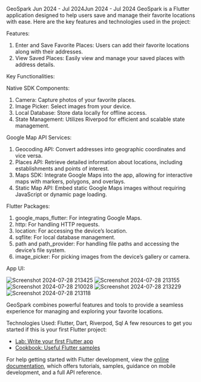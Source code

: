 GeoSpark
Jun 2024 - Jul 2024Jun 2024 - Jul 2024
GeoSpark is a Flutter application designed to help users save and manage their favorite locations with ease. Here are the key features and technologies used in the project:

Features:
 1) Enter and Save Favorite Places: Users can add their favorite locations along with their addresses.
 2) View Saved Places: Easily view and manage your saved places with address details.

Key Functionalities:

 Native SDK Components:
 1) Camera: Capture photos of your favorite places.
 2) Image Picker: Select images from your device.
 3) Local Database: Store data locally for offline access.
 4) State Management: Utilizes Riverpod for efficient and scalable state management.

 Google Map API Services:
 1) Geocoding API: Convert addresses into geographic coordinates and vice versa.
 2) Places API: Retrieve detailed information about locations, including establishments and points of 
 interest.
 3) Maps SDK: Integrate Google Maps into the app, allowing for interactive maps with markers, 
 polygons, and overlays.
 4) Static Map API: Embed static Google Maps images without requiring JavaScript or dynamic page 
 loading.

 Flutter Packages:
 1) google_maps_flutter: For integrating Google Maps.
 2) http: For handling HTTP requests.
 3) location: For accessing the device’s location.
 4) sqflite: For local database management.
 5) path and path_provider: For handling file paths and accessing the device’s file system.
 6) image_picker: For picking images from the device’s gallery or camera.

App UI:

![Screenshot 2024-07-28 213425](https://github.com/user-attachments/assets/ac2a784e-5bcb-48a8-b451-f6c205cc87dd)
![Screenshot 2024-07-28 213155](https://github.com/user-attachments/assets/63acd86c-1c90-4123-93ac-11a5684582a6)
![Screenshot 2024-07-28 210028](https://github.com/user-attachments/assets/ff2b7c88-a9af-49c6-ad3b-3956d70dc97a)
![Screenshot 2024-07-28 213229](https://github.com/user-attachments/assets/e9fbbc85-c866-41dc-89e9-d613165518ae)
![Screenshot 2024-07-28 213118](https://github.com/user-attachments/assets/f8793b10-de0d-46ea-a764-19e4b2df0713)





GeoSpark combines powerful features and tools to provide a seamless experience for managing and exploring your favorite locations.

Technologies Used: Flutter, Dart, Riverpod, Sql
A few resources to get you started if this is your first Flutter project:
- [Lab: Write your first Flutter app](https://docs.flutter.dev/get-started/codelab)
- [Cookbook: Useful Flutter samples](https://docs.flutter.dev/cookbook)

For help getting started with Flutter development, view the
[online documentation](https://docs.flutter.dev/), which offers tutorials,
samples, guidance on mobile development, and a full API reference.
